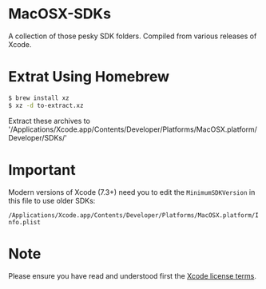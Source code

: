 # MacOSX-SDKs

A collection of those pesky SDK folders.  Compiled from various releases of Xcode.

# Extrat Using Homebrew

``` bash
$ brew install xz
$ xz -d to-extract.xz
```

Extract these archives to '/Applications/Xcode.app/Contents/Developer/Platforms/MacOSX.platform/Developer/SDKs/'

# Important

Modern versions of Xcode (7.3+) need you to edit the `MinimumSDKVersion` in this file to use older SDKs:

`/Applications/Xcode.app/Contents/Developer/Platforms/MacOSX.platform/Info.plist`
# Note

Please ensure you have read and understood first the [Xcode license terms](https://www.apple.com/legal/sla/docs/xcode.pdf).

